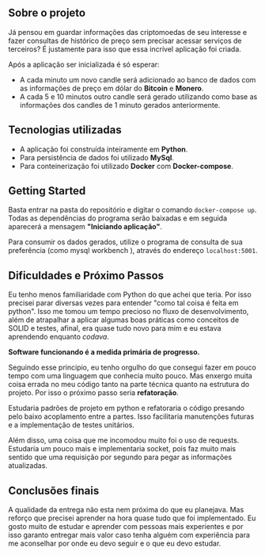 ## Sobre o projeto
 
Já pensou em guardar informações das criptomoedas de seu interesse e fazer consultas de histórico de preço sem precisar acessar serviços de terceiros? É justamente para isso que essa incrível aplicação foi criada.

Após a aplicação ser inicializada é só esperar:
- A cada minuto um novo candle será adicionado ao banco de dados com as informações de preço em dólar do **Bitcoin** e **Monero**.
- A cada 5 e 10 minutos outro candle será gerado utilizando como base as informações dos candles de 1 minuto gerados anteriormente.

## Tecnologias utilizadas

- A aplicação foi construída inteiramente em **Python**.
- Para persistência de dados foi utilizado **MySql**.
- Para conteinerização foi utilizado **Docker** com **Docker-compose**.

## Getting Started

Basta entrar na pasta do repositório e digitar o comando `docker-compose up`. Todas as dependências do programa serão baixadas e em seguida aparecerá a mensagem **"Iniciando aplicação"**.

Para consumir os dados gerados, utilize o programa de consulta de sua preferência (como mysql workbench ), através do endereço `localhost:5001`.

## Dificuldades e Próximo Passos

Eu tenho menos familiaridade com Python do que achei que teria. Por isso precisei parar diversas vezes para entender "como tal coisa é feita em python". Isso me tomou um tempo precioso no fluxo de desenvolvimento, além de atrapalhar a aplicar algumas boas práticas como conceitos de SOLID e testes, afinal, era quase tudo novo para mim e eu estava aprendendo enquanto *codava*.

**Software funcionando é a medida primária de progresso.**

Seguindo esse principio, eu tenho orgulho do que consegui fazer em pouco tempo com uma linguagem que conhecia muito pouco. Mas enxergo muita coisa errada no meu código tanto na parte técnica quanto na estrutura do projeto. Por isso o próximo passo  seria **refatoração**.

Estudaria padrões de projeto em python e refatoraria o código presando pelo baixo acoplamento entre a partes. Isso facilitaria manutenções futuras e a implementação de testes unitários.

Além disso, uma coisa que me incomodou muito foi o uso de requests. Estudaria um pouco mais e implementaria socket, pois faz muito mais sentido que uma requisição por segundo para pegar as informações atualizadas.

## Conclusões finais

A qualidade da entrega não esta nem próxima do que eu planejava. Mas reforço que precisei aprender na hora quase tudo que foi implementado. Eu gosto muito de estudar e aprender com  pessoas mais experientes e por isso garanto entregar mais valor caso tenha alguém com experiência para me aconselhar por onde eu devo seguir e o que eu devo estudar.